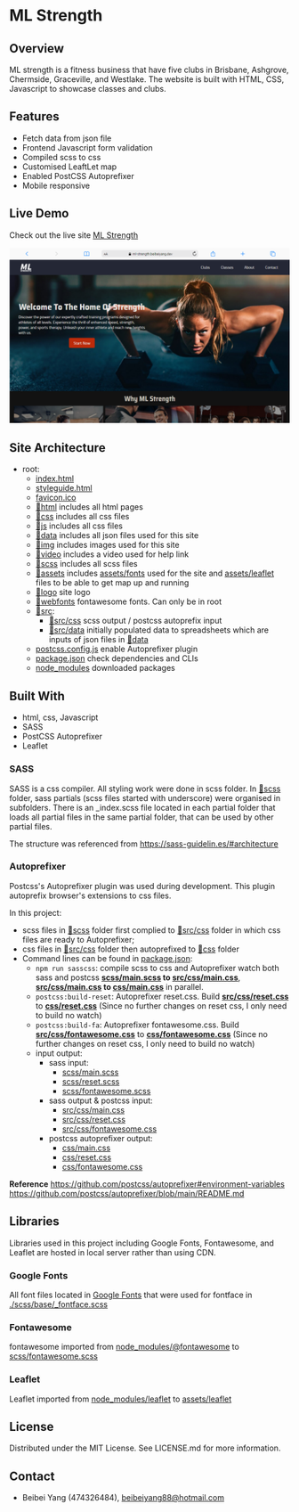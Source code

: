 # ML Strength

## Overview
ML strength is a fitness business that have five clubs in Brisbane, Ashgrove, Chermside, Graceville, and Westlake. The website is built with HTML, CSS, Javascript to showcase classes and clubs.

## Features
- Fetch data from json file
- Frontend Javascript form validation
- Compiled scss to css
- Customised LeaftLet map
- Enabled PostCSS Autoprefixer
- Mobile responsive

## Live Demo

Check out the live site [ML Strength](https://ml-strength.beibeiyang.dev/)

[![ML Strength](screenshot.png)](https://ml-strength.beibeiyang.dev/)


## Site Architecture
- root:
  - [index.html](./index.html)
  - [styleguide.html](./styleguide.html)
  - [favicon.ico](./favicon.ico)
  - [📁html](./html/) includes all html pages
  - [📁css](./css/) includes all css files
  - [📁js](./js/) includes all css files
  - [📁data](./data/) includes all json files used for this site
  - [📁img](./img/) includes images used for this site
  - [📁video](./video/) includes a video used for help link
  - [📁scss](./scss/) includes all scss files
  - [📁assets](./assets/) includes [assets/fonts](./assets/fonts/) used for the site and [assets/leaflet](./assets/leaflet/) files to be able to get map up and running
  - [📁logo](./logo/) site logo
  - [📁webfonts](./webfonts/) fontawesome fonts. Can only be in root
  - [📁src](./src/):
    - [📁src/css](./src/css/) scss output / postcss autoprefix input
    - [📁src/data](./src/data/) initially populated data to spreadsheets which are inputs of json files in [📁data](./data/)
  - [postcss.config.js](./postcss.config.js) enable Autoprefixer plugin
  - [package.json](./package.json) check dependencies and CLIs
  - [node_modules](./node_modules) downloaded packages


## Built With
- html, css, Javascript
- SASS
- PostCSS Autoprefixer
- Leaflet

### SASS
SASS is a css compiler. All styling work were done in scss folder.
In [📁scss](./scss) folder, sass partials (scss files started with underscore) were organised in subfolders. There is an _index.scss file located in each partial folder that loads all partial files in the same partial folder, that can be used by other partial files.

The structure was referenced from https://sass-guidelin.es/#architecture

### Autoprefixer
Postcss's Autoprefixer plugin was used during development. This plugin autoprefix browser's extensions to css files.

In this project:
- scss files in [📁scss](./scss/) folder first complied to [📁src/css](./src/css/) folder in which css files are ready to Autoprefixer;
- css files in [📁src/css](./src/css) folder then autoprefixed to [📁css](./css/) folder
- Command lines can be found in [package.json](./package.json):
  - `npm run sasscss`: compile scss to css and Autoprefixer watch both sass and postcss **[scss/main.scss](./scss/main.scss) to [src/css/main.css](./src/css/main.css)**, **[src/css/main.css](./src/css/main.css) to [css/main.css](./css/main.css)** in parallel.
  - `postcss:build-reset`: Autoprefixer reset.css. Build **[src/css/reset.css](./src/css/reset.css)** to **[css/reset.css](./css/reset.css)** (Since no further changes on reset css, I only need to build no watch)
  - `postcss:build-fa`: Autoprefixer fontawesome.css. Build **[src/css/fontawesome.css](./src/css/fontawesome.css)** to **[css/fontawesome.css](./css/fontawesome.css)** (Since no further changes on reset css, I only need to build no watch)
  - input output:
    - sass input: 
      - [scss/main.scss](./scss/main.scss)
      - [scss/reset.scss](./scss/main.scss)
      - [scss/fontawesome.scss](./scss/fontawesome.scss)
    - sass output & postcss input: 
      - [src/css/main.css](./src/css/main.css)
      - [src/css/reset.css](./src/css/reset.css)
      - [src/css/fontawesome.css](.src/css/fontawesome.css)
    - postcss autoprefixer output:
      - [css/main.css](./css/main.css)
      - [css/reset.css](./css/main.css)
      - [css/fontawesome.css](./css/main.css)


**Reference**
https://github.com/postcss/autoprefixer#environment-variables
https://github.com/postcss/autoprefixer/blob/main/README.md

## Libraries
Libraries used in this project including Google Fonts, Fontawesome, and Leaflet are hosted in local server rather than using CDN.

### Google Fonts
All font files located in [Google Fonts](./assets/fonts/) that were used for fontface in [./scss/base/_fontface.scss](./scss/base/_fontface.scss)

### Fontawesome
fontawesome imported from [node_modules/@fontawesome](./node_modules/@fortawesome) to [scss/fontawesome.scss](./scss/fontawesome.scss)

### Leaflet
Leaflet imported from [node_modules/leaflet](./node_modules/leaflet/) to [assets/leaflet](./assets/leaflet/)

## License
Distributed under the MIT License. See LICENSE.md for more information.

## Contact
- Beibei Yang (474326484), [beibeiyang88@hotmail.com](mailto:beibeiyang88@hotmail.com)